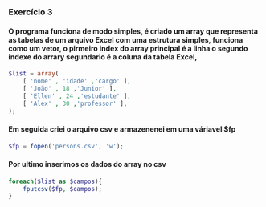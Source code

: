 ### Exercício 3

#### O programa funciona de modo simples, é criado um array que representa as tabelas de um arquivo Excel com uma estrutura simples, funciona como um vetor, o pirmeiro index do array principal é a linha o segundo indexe do arrary segundario é a coluna da tabela Excel, 
~~~php
$list = array(
    [ 'nome' , 'idade' ,'cargo' ],
    [ 'João' , 18 ,'Junior' ],
    [ 'Ellen' , 24 ,'estudante' ],
    [ 'Alex' , 30 ,'professor' ],
);
~~~
#### Em seguida criei o arquivo csv e armazenenei em uma váriavel $fp

~~~php
$fp = fopen('persons.csv', 'w');
~~~

#### Por ultimo inserimos os dados do array no csv 

~~~php
foreach($list as $campos){
    fputcsv($fp, $campos);
}

~~~